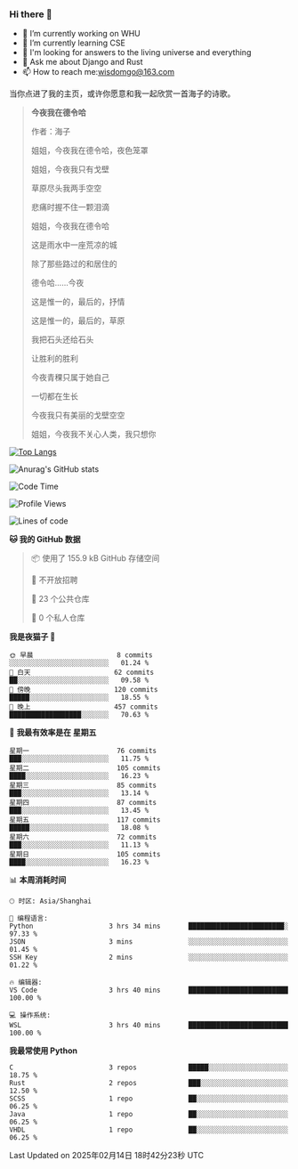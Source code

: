### Hi there 👋



- 🔭 I’m currently working on WHU
- 🌱 I’m currently learning CSE
- 🤔 I'm looking for answers to the living universe and everything
- 💬 Ask me about Django and Rust
- 📫 How to reach me:wisdomgo@163.com

当你点进了我的主页，或许你愿意和我一起欣赏一首海子的诗歌。

>**今夜我在德令哈**
>
>作者：海子
>
>姐姐，今夜我在德令哈，夜色笼罩
>
>姐姐，今夜我只有戈壁
>
>草原尽头我两手空空
>
>悲痛时握不住一颗泪滴
>
>姐姐，今夜我在德令哈
>
>这是雨水中一座荒凉的城
>
>除了那些路过的和居住的
>
>德令哈......今夜
>
>这是惟一的，最后的，抒情
>
>这是惟一的，最后的，草原
>
>我把石头还给石头
>
>让胜利的胜利
>
>今夜青稞只属于她自己
>
>一切都在生长
>
>今夜我只有美丽的戈壁空空
>
>姐姐，今夜我不关心人类，我只想你



[![Top Langs](https://github-readme-stats.vercel.app/api/top-langs/?username=wisdomgo&theme=onedark)](https://github.com/anuraghazra/github-readme-stats)

![Anurag's GitHub stats](https://github-readme-stats.vercel.app/api?username=wisdomgo&hide=contribs,stars&theme=synthwave)

<!--START_SECTION:waka-->
![Code Time](http://img.shields.io/badge/Code%20Time-437%20hrs%2011%20mins-blue)

![Profile Views](http://img.shields.io/badge/%E4%B8%AA%E4%BA%BA%E8%B5%84%E6%96%99%E8%A7%82%E7%9C%8B%E6%AC%A1%E6%95%B0-8-blue)

![Lines of code](https://img.shields.io/badge/%E4%BB%8E%E3%80%8CHello%20World%E3%80%8D%E8%B5%B7%E6%88%91%E5%B7%B2%E7%BB%8F%E5%86%99%E4%BA%86-639.5%20thousand%20%E8%A1%8C%E4%BB%A3%E7%A0%81-blue)

**🐱 我的 GitHub 数据** 

> 📦  使用了 155.9 kB GitHub 存储空间 
 > 
> 🚫 不开放招聘
 > 
> 📜 23 个公共仓库 
 > 
> 🔑 0 个私人仓库 
 > 
**我是夜猫子 🦉** 

```text
🌞 早晨                     8 commits           ░░░░░░░░░░░░░░░░░░░░░░░░░   01.24 % 
🌆 白天                     62 commits          ██░░░░░░░░░░░░░░░░░░░░░░░   09.58 % 
🌃 傍晚                     120 commits         █████░░░░░░░░░░░░░░░░░░░░   18.55 % 
🌙 晚上                     457 commits         ██████████████████░░░░░░░   70.63 % 
```
📅 **我最有效率是在 星期五** 

```text
星期一                      76 commits          ███░░░░░░░░░░░░░░░░░░░░░░   11.75 % 
星期二                      105 commits         ████░░░░░░░░░░░░░░░░░░░░░   16.23 % 
星期三                      85 commits          ███░░░░░░░░░░░░░░░░░░░░░░   13.14 % 
星期四                      87 commits          ███░░░░░░░░░░░░░░░░░░░░░░   13.45 % 
星期五                      117 commits         █████░░░░░░░░░░░░░░░░░░░░   18.08 % 
星期六                      72 commits          ███░░░░░░░░░░░░░░░░░░░░░░   11.13 % 
星期日                      105 commits         ████░░░░░░░░░░░░░░░░░░░░░   16.23 % 
```


📊 **本周消耗时间** 

```text
🕑︎ 时区: Asia/Shanghai

💬 编程语言: 
Python                   3 hrs 34 mins       ████████████████████████░   97.33 % 
JSON                     3 mins              ░░░░░░░░░░░░░░░░░░░░░░░░░   01.45 % 
SSH Key                  2 mins              ░░░░░░░░░░░░░░░░░░░░░░░░░   01.22 % 

🔥 编辑器: 
VS Code                  3 hrs 40 mins       █████████████████████████   100.00 % 

💻 操作系统: 
WSL                      3 hrs 40 mins       █████████████████████████   100.00 % 
```

**我最常使用 Python** 

```text
C                        3 repos             █████░░░░░░░░░░░░░░░░░░░░   18.75 % 
Rust                     2 repos             ███░░░░░░░░░░░░░░░░░░░░░░   12.50 % 
SCSS                     1 repo              ██░░░░░░░░░░░░░░░░░░░░░░░   06.25 % 
Java                     1 repo              ██░░░░░░░░░░░░░░░░░░░░░░░   06.25 % 
VHDL                     1 repo              ██░░░░░░░░░░░░░░░░░░░░░░░   06.25 % 
```




 Last Updated on 2025年02月14日 18时42分23秒 UTC
<!--END_SECTION:waka-->
